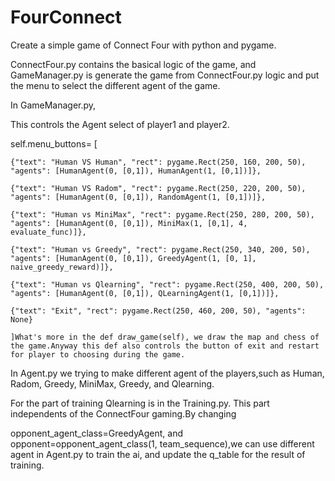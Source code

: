 # FourConnect
Create a simple game of Connect Four with python and pygame.

ConnectFour.py contains the basical logic of the game, and GameManager.py is generate the game from ConnectFour.py logic and put the menu to select the different agent of the game.

In GameManager.py,

This controls the Agent select of player1 and player2.

self.menu_buttons= [

    {"text": "Human VS Human", "rect": pygame.Rect(250, 160, 200, 50), "agents": [HumanAgent(0, [0,1]), HumanAgent(1, [0,1])]},

    {"text": "Human VS Radom", "rect": pygame.Rect(250, 220, 200, 50), "agents": [HumanAgent(0, [0,1]), RandomAgent(1, [0,1])]},

    {"text": "Human vs MiniMax", "rect": pygame.Rect(250, 280, 200, 50), "agents": [HumanAgent(0, [0,1]), MiniMax(1, [0,1], 4, evaluate_func)]},

    {"text": "Human vs Greedy", "rect": pygame.Rect(250, 340, 200, 50), "agents": [HumanAgent(0, [0,1]), GreedyAgent(1, [0, 1], naive_greedy_reward)]},

    {"text": "Human vs Qlearning", "rect": pygame.Rect(250, 400, 200, 50), "agents": [HumanAgent(0, [0,1]), QLearningAgent(1, [0,1])]},

    {"text": "Exit", "rect": pygame.Rect(250, 460, 200, 50), "agents": None}

    ]What's more in the def draw_game(self), we draw the map and chess of the game.Anyway this def also controls the button of exit and restart for player to choosing during the game.

In Agent.py we trying to make different agent of the players,such as Human, Radom, Greedy, MiniMax, Greedy, and  Qlearning.

For the part of training Qlearning is in the Training.py. This part independents of the ConnectFour gaming.By changing

opponent_agent_class=GreedyAgent, and opponent=opponent_agent_class(1, team_sequence),we can use different agent in Agent.py to train the ai, and update the q_table for the result of training.
